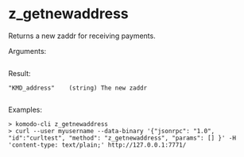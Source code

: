 # z_getnewaddress

Returns a new zaddr for receiving payments.


Arguments:
```

```
Result:
```
"KMD_address"    (string) The new zaddr


```
Examples:
```
> komodo-cli z_getnewaddress 
> curl --user myusername --data-binary '{"jsonrpc": "1.0", "id":"curltest", "method": "z_getnewaddress", "params": [] }' -H 'content-type: text/plain;' http://127.0.0.1:7771/
```
